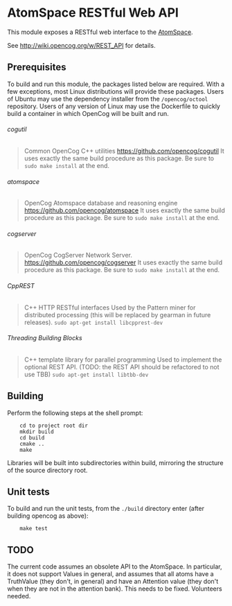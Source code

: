 AtomSpace RESTful Web API
=========================

This module exposes a RESTful web interface to the
[AtomSpace](https://github.com/opencog/atomspace).

See http://wiki.opencog.org/w/REST_API for details.

Prerequisites
-------------
To build and run this module, the packages listed below are required.
With a few exceptions, most Linux distributions will provide these
packages. Users of Ubuntu may use the dependency installer from the
`/opencog/octool` repository.  Users of any version of Linux may
use the Dockerfile to quickly build a container in which OpenCog will
be built and run.

###### cogutil
> Common OpenCog C++ utilities
> https://github.com/opencog/cogutil
> It uses exactly the same build procedure as this package. Be sure
  to `sudo make install` at the end.

###### atomspace
> OpenCog Atomspace database and reasoning engine
> https://github.com/opencog/atomspace
> It uses exactly the same build procedure as this package. Be sure
  to `sudo make install` at the end.

###### cogserver
> OpenCog CogServer Network Server.
> https://github.com/opencog/cogserver
> It uses exactly the same build procedure as this package. Be sure
  to `sudo make install` at the end.

###### CppREST
> C++ HTTP RESTful interfaces
> Used by the Pattern miner for distributed processing (this will be
  replaced by gearman in future releases).
> `sudo apt-get install libcpprest-dev`

###### Threading Building Blocks
> C++ template library for parallel programming
> Used to implement the optional REST API. (TODO: the REST API should
  be refactored to not use TBB)
> `sudo apt-get install libtbb-dev`

Building
--------
Perform the following steps at the shell prompt:
```
    cd to project root dir
    mkdir build
    cd build
    cmake ..
    make
```
Libraries will be built into subdirectories within build, mirroring
the structure of the source directory root.

Unit tests
----------
To build and run the unit tests, from the `./build` directory enter
(after building opencog as above):
```
    make test
```

TODO
----
The current code assumes an obsolete API to the AtomSpace.  In particular,
it does not support Values in general, and assumes that all atoms have
a TruthValue (they don't, in general) and have an Attention value
(they don't when they are not in the attention bank).  This needs to be
fixed. Volunteers needed.
